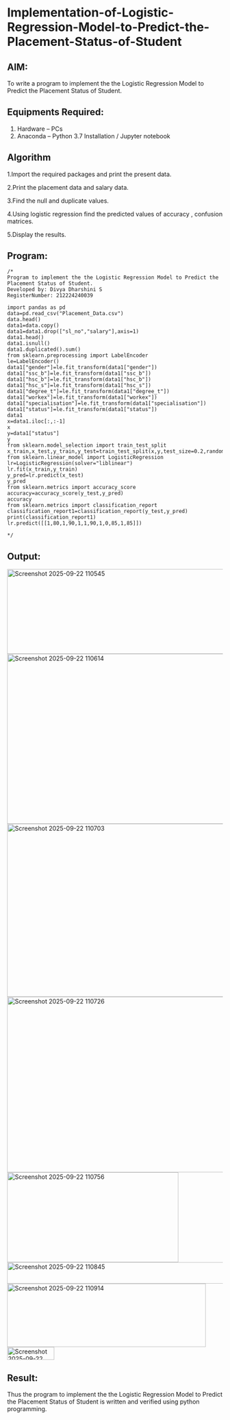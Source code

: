 # Implementation-of-Logistic-Regression-Model-to-Predict-the-Placement-Status-of-Student

## AIM:
To write a program to implement the the Logistic Regression Model to Predict the Placement Status of Student.

## Equipments Required:
1. Hardware – PCs
2. Anaconda – Python 3.7 Installation / Jupyter notebook

## Algorithm
1.Import the required packages and print the present data.

2.Print the placement data and salary data.

3.Find the null and duplicate values.

4.Using logistic regression find the predicted values of accuracy , confusion matrices.

5.Display the results.

## Program:
```
/*
Program to implement the the Logistic Regression Model to Predict the Placement Status of Student.
Developed by: Divya Dharshini S
RegisterNumber: 212224240039

import pandas as pd
data=pd.read_csv("Placement_Data.csv")
data.head()
data1=data.copy()
data1=data1.drop(["sl_no","salary"],axis=1)
data1.head()
data1.isnull()
data1.duplicated().sum()
from sklearn.preprocessing import LabelEncoder
le=LabelEncoder()
data1["gender"]=le.fit_transform(data1["gender"])
data1["ssc_b"]=le.fit_transform(data1["ssc_b"])   
data1["hsc_b"]=le.fit_transform(data1["hsc_b"])
data1["hsc_s"]=le.fit_transform(data1["hsc_s"])
data1["degree_t"]=le.fit_transform(data1["degree_t"])
data1["workex"]=le.fit_transform(data1["workex"])
data1["specialisation"]=le.fit_transform(data1["specialisation"])
data1["status"]=le.fit_transform(data1["status"])
data1
x=data1.iloc[:,:-1]
x
y=data1["status"]
y
from sklearn.model_selection import train_test_split
x_train,x_test,y_train,y_test=train_test_split(x,y,test_size=0.2,random_state=0)
from sklearn.linear_model import LogisticRegression
lr=LogisticRegression(solver="liblinear")
lr.fit(x_train,y_train)
y_pred=lr.predict(x_test)
y_pred
from sklearn.metrics import accuracy_score
accuracy=accuracy_score(y_test,y_pred)
accuracy
from sklearn.metrics import classification_report
classification_report1=classification_report(y_test,y_pred)
print(classification_report1)
lr.predict([[1,80,1,90,1,1,90,1,0,85,1,85]])

*/
```

## Output:
<img width="909" height="198" alt="Screenshot 2025-09-22 110545" src="https://github.com/user-attachments/assets/5af4ec0f-222b-421b-ab41-420485b7d443" />

<img width="817" height="397" alt="Screenshot 2025-09-22 110614" src="https://github.com/user-attachments/assets/42a97f4b-fed9-4b71-b4b8-fb263750a62f" />

<img width="815" height="404" alt="Screenshot 2025-09-22 110703" src="https://github.com/user-attachments/assets/6dda0522-37f1-4d88-838a-c1768ab2e7f7" />

<img width="765" height="410" alt="Screenshot 2025-09-22 110726" src="https://github.com/user-attachments/assets/9934831a-c77b-426a-a917-50c9b708f4b6" />

<img width="400" height="210" alt="Screenshot 2025-09-22 110756" src="https://github.com/user-attachments/assets/b39dad3a-1ea7-4b1f-82c0-2180cc504fd7" />

<img width="558" height="50" alt="Screenshot 2025-09-22 110845" src="https://github.com/user-attachments/assets/1999f534-dfef-4636-8036-7832ce4307d5" />

<img width="464" height="148" alt="Screenshot 2025-09-22 110914" src="https://github.com/user-attachments/assets/02f066fd-5b0d-4259-af35-3dd0100bb519" />

<img width="110" height="30" alt="Screenshot 2025-09-22 110919" src="https://github.com/user-attachments/assets/e1fb7083-6c96-4e8c-ad96-eb84c75c3a91" />


## Result:
Thus the program to implement the the Logistic Regression Model to Predict the Placement Status of Student is written and verified using python programming.
